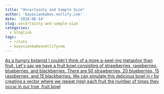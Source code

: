 ```yaml
---
title: "Uncertainty and Sample Size"
author: 'bayesianbabes.netlify.com'
date: '2018-06-14'
slug: uncertainty-and-sample-size
categories:
  - bloglink
tags:
  - rstats
  - bayesianbabesnetlifycom
---
```


[As a hungry botanist I couldn't think of a more a-peel-ing metaphor than fruit. Let's say we have a fruit bowl consisting of strawberries, raspberries, blueberries, and blackberries. There are 50 strawberries, 20 blueberries, 15 raspberries, and 15 blackberries. We can simulate this delicious bowl in r by creating a vector where we repeat (rep) each fruit the number of times they occur in our true, fruit bowl<i class="fas fa-external-link-alt"></i>](https://bayesianbabes.netlify.com/post/2018-06-14-samplesize/)

